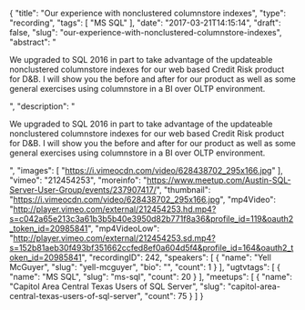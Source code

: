 {
  "title": "Our experience with nonclustered columnstore indexes",
  "type": "recording",
  "tags": [
    "MS SQL"
  ],
  "date": "2017-03-21T14:15:14",
  "draft": false,
  "slug": "our-experience-with-nonclustered-columnstore-indexes",
  "abstract": "<p>We upgraded to SQL 2016 in part to take advantage of the updateable nonclustered columnstore indexes for our web based Credit Risk product for D&B. I will show you the before and after for our product as well as some general exercises using columnstore in a BI over OLTP environment.</p>",
  "description": "<p>We upgraded to SQL 2016 in part to take advantage of the updateable nonclustered columnstore indexes for our web based Credit Risk product for D&B. I will show you the before and after for our product as well as some general exercises using columnstore in a BI over OLTP environment.</p>",
  "images": [
    "https://i.vimeocdn.com/video/628438702_295x166.jpg"
  ],
  "vimeo": "212454253",
  "moreinfo": "https://www.meetup.com/Austin-SQL-Server-User-Group/events/237907417/",
  "thumbnail": "https://i.vimeocdn.com/video/628438702_295x166.jpg",
  "mp4Video": "http://player.vimeo.com/external/212454253.hd.mp4?s=c042a65e213c3a61b3b5b40e3950d82b771f8a36&profile_id=119&oauth2_token_id=20985841",
  "mp4VideoLow": "http://player.vimeo.com/external/212454253.sd.mp4?s=152b81aeb30f493bf351662ccfed8ef0a604d5f4&profile_id=164&oauth2_token_id=20985841",
  "recordingID": 242,
  "speakers": [
    {
      "name": "Yell McGuyer",
      "slug": "yell-mcguyer",
      "bio": "",
      "count": 1
    }
  ],
  "ugtvtags": [
    {
      "name": "MS SQL",
      "slug": "ms-sql",
      "count": 20
    }
  ],
  "meetups": [
    {
      "name": "Capitol Area Central Texas Users of SQL Server",
      "slug": "capitol-area-central-texas-users-of-sql-server",
      "count": 75
    }
  ]
}